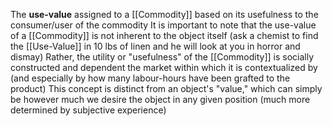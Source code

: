 The **use-value** assigned to a [[Commodity]] based on its usefulness to the consumer/user of the commodity
	It is important to note that the use-value of a [[Commodity]] is not inherent to the object itself (ask a chemist to find the [[Use-Value]] in 10 lbs of linen and he will look at you in horror and dismay)
	Rather, the utility or "usefulness" of the [[Commodity]] is socially constructed and dependent the market within which it is contextualized by (and especially by how many labour-hours have been grafted to the product)
	This concept is distinct from an object's "value," which can simply be however much we desire the object in any given position (much more determined by subjective experience)
